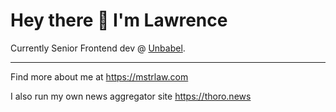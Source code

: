 # Hey there 👋 I'm Lawrence

Currently Senior Frontend dev @ [Unbabel](https://unbabel.com/).

---
Find more about me at https://mstrlaw.com

I also run my own news aggregator site https://thoro.news
